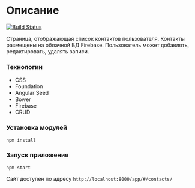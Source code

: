 # Описание
[![Build Status](https://secure.travis-ci.org/ElAnonimo/myContactsApp.svg)](https://travis-ci.org/ElAnonimo/myContactsApp)

Страница, отображающая список контактов пользователя. Контакты размещены на облачной БД Firebase. Пользователь может добавлять, редактировать, удалять записи.

### Технологии
* CSS
* Foundation
* Angular Seed
* Bower
* Firebase
* CRUD

### Установка модулей
`npm install`

### Запуск приложения
`npm start`

Сайт доступен по адресу `http://localhost:8000/app/#/contacts/`

